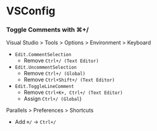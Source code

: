 # VSConfig

### Toggle Comments with ⌘+/
Visual Studio > Tools > Options > Environment > Keyboard
- `Edit.CommentSelection`
    - Remove `Ctrl+/ (Text Editor)`
- `Edit.UncommentSelection`
    - Remove `Ctrl+/ (Global)`
    - Remove `Ctrl+Shift+/ (Text Editor)`
- `Edit.ToggleLineComment`
    - Remove `Ctrl+K+, Ctrl+/ (Text Editor)`
    - Assign `Ctrl+/ (Global`)

Parallels > Preferences > Shortcuts
- Add `⌘/` -> `Ctrl+/`